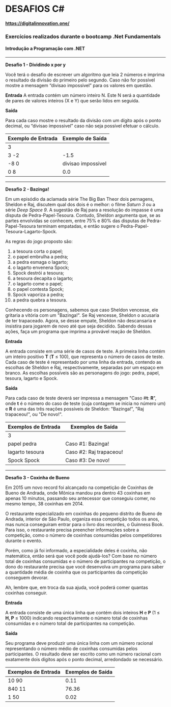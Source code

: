# DESAFIOS C#

#### https://digitalinnovation.one/

### Exercícios realizados durante o bootcamp .Net Fundamentals

#### Introdução a Programação com .NET

______

**Desafio 1 - Dividindo x por y**

Você terá o desafio de escrever um algoritmo que leia 2 números e imprima o resultado da divisão do primeiro pelo segundo. Caso não for possível mostre a mensagem “divisao impossivel” para os valores em questão.

**Entrada**
A entrada contém um número inteiro N. Este N será a quantidade de pares de valores inteiros (X e Y) que serão lidos em seguida.

**Saída**

Para cada caso mostre o resultado da divisão com um dígito após o ponto decimal, ou “divisao impossivel” caso não seja possível efetuar o cálculo. 

| Exemplo de Entrada | Exemplo de Saída   |
| ------------------ | ------------------ |
| 3                  |                    |
| 3 -2               | -1.5               |
| -8 0               | divisao impossivel |
| 0 8                | 0.0                |

________________________________________________________________________________

**Desafio 2 - Bazinga!**

Em um episódio da aclamada série The Big Ban Theor dois pernagens, Sheldon e Raj, discutem qual dos dois é o melhor: o filme *Saturn 3* ou a série *Deep Space 9*. A sugestão de Raj para a resolução do impasse é uma disputa de Pedra-Papel-Tesoura. Contudo, Sheldon argumenta que, se as partes envolvidas se conhecem, entre 75% e 80% das disputas de Pedra-Papel-Tesoura terminam empatadas, e então sugere o Pedra-Papel-Tesoura-Lagarto-Spock.

As regras do jogo proposto são:

1. a tesoura corta o papel;
2. o papel embrulha a pedra;
3. a pedra esmaga o lagarto;
4. o lagarto envenena Spock;
5. Spock destrói a tesoura;
6. a tesoura decapita o lagarto;
7. o lagarto come o papel;
8. o papel contesta Spock;
9. Spock vaporiza a pedra;
10. a pedra quebra a tesoura.

Conhecendo os personagens, sabemos que caso Sheldon vencesse, ele gritaria a vitória com um "Bazinga!". Se Raj vencesse, Sheldon o acusaria de ter trapaceado. Agora, se desse empate, Sheldon não descansaria e insistira para jogarem de novo até que seja decidido. Sabendo dessas ações, faça um programa que imprima a provável reação de Sheldon.

**Entrada**

A entrada consiste em uma série de casos de teste. A primeira linha contém um inteiro positivo **T** (**T** ≤ 100), que representa o número de casos de teste. Cada caso de teste é representado por uma linha da entrada, contendo as escolhas de Sheldon e Raj, respectivamente, separadas por um espaço em branco. As escolhas possíveis são as personagens do jogo: pedra, papel, tesoura, lagarto e Spock.

**Saída**

Para cada caso de teste deverá ser impressa a mensagem "Caso #**t**: **R**", onde **t** é o número do caso de teste (cuja contagem se inicia no número um) e **R** é uma das três reações possíveis de Sheldon: "Bazinga!", "Raj trapaceou!", ou "De novo!".

| Exemplos de Entrada | Exemplos de Saída       |
| ------------------- | ----------------------- |
| 3                   |                         |
| papel pedra         | Caso #1: Bazinga!       |
| lagarto tesoura     | Caso #2: Raj trapaceou! |
| Spock Spock         | Caso #3: De novo!       |

_______

**Desafio 3 - Coxinha de Bueno**

Em 2015 um novo record foi alcançado na competição de Coxinhas de Bueno de Andrada, onde Mônica mandou pra dentro 43 coxinhas em apenas 10 minutos, passando seu antecessor que conseguiu comer, no mesmo tempo, 38 coxinhas em 2014.

O restaurante especializado em coxinhas do pequeno distrito de Bueno de Andrada, interior de São Paulo, organiza essa competição todos os anos, mas nunca conseguiram entrar para o livro dos recordes, o Guinness Book. Para isso, o restaurante precisa preencher informações sobre a competição, como o número de coxinhas consumidas pelos competidores durante o evento. 

Porém, como já foi informado, a especialidade deles é coxinha, não matemática, então será que você pode ajudá-los? Com base no número total de coxinhas consumidas e o número de participantes na competição, o dono do restaurante precisa que você desenvolva um programa para saber a quantidade média de coxinha que os participantes da competição conseguem devorar.

Ah, lembre que, em troca da sua ajuda, você poderá comer quantas coxinhas conseguir.

**Entrada**

A entrada consiste de uma única linha que contém dois inteiros **H** e **P** (1 ≤ **H, P** ≤ 1000) indicando respectivamente o número total de coxinhas consumidas e o número total de participantes na competição.

**Saída**

Seu programa deve produzir uma única linha com um número racional representando o número médio de coxinhas consumidas pelos participantes. O resultado deve ser escrito como um número racional com exatamente dois dígitos após o ponto decimal, arredondado se necessário. 

| Exemplos de Entrada | Exemplos de Saída |
| ------------------- | ----------------- |
| 10 90               | 0.11              |
| 840 11              | 76.36             |
| 1 50                | 0.02              |
